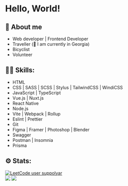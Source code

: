 # Hello, World!
## 👋 About me
- Web developer | Frontend Developer
- Traveller \(📍 I am currently in Georgia\)
- Bicyclist
- Volunteer
## 🧑‍💻 Skills:
- HTML
- CSS | SASS | SCSS | Stylus | TailwindCSS | WindiCSS
- JavaScript | TypeScript
- Vue.js | Nuxt.js
- React Native
- Node.js
- Vite | Webpack | Rollup
- Eslint | Prettier
- Git
- Figma | Framer | Photoshop | Blender 
- Swagger
- Postman | Insomnia
- Prisma
## ⚙️ Stats:
[![LeetCode user suppolyar](https://img.shields.io/badge/dynamic/json?style=for-the-badge&labelColor=black&color=%23ffa116&label=Solved&query=solvedOverTotal&url=https%3A%2F%2Fleetcode-badge.vercel.app%2Fapi%2Fusers%2Fsuppolyar&logo=leetcode&logoColor=yellow)](https://leetcode.com/suppolyar/)
<br />
![](https://github-readme-streak-stats.herokuapp.com/?user=suppolyar&theme=vue&hide_border=true)
![](https://github-readme-stats.vercel.app/api/top-langs/?username=suppolyar&theme=vue&hide_border=true&include_all_commits=true&count_private=true&layout=compact)
